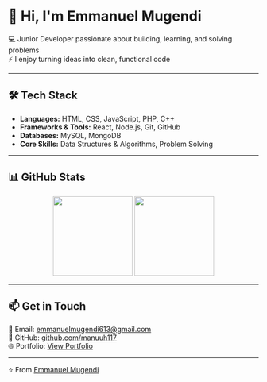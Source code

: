 # 👋 Hi, I'm Emmanuel Mugendi  

💻 Junior Developer passionate about building, learning, and solving problems  
⚡ I enjoy turning ideas into clean, functional code  

---

## 🛠️ Tech Stack  
- **Languages:** HTML, CSS, JavaScript, PHP, C++  
- **Frameworks & Tools:** React, Node.js, Git, GitHub  
- **Databases:** MySQL, MongoDB  
- **Core Skills:** Data Structures & Algorithms, Problem Solving  

---

## 📊 GitHub Stats  
<p align="center">
  <img src="https://github-readme-stats.vercel.app/api?username=manuuh117&show_icons=true&theme=tokyonight" height="160" />
  <img src="https://github-readme-stats.vercel.app/api/top-langs/?username=manuuh117&layout=compact&theme=tokyonight" height="160"/>
</p>

---

## 📫 Get in Touch  
📧 Email: [emmanuelmugendi613@gmail.com](mailto:emmanuelmugendi613@gmail.com)  
🐙 GitHub: [github.com/manuuh117](https://github.com/manuuh117)  
🌐 Portfolio: [View Portfolio](shimmering-kelpie-d6942b.netlify.app)

---
⭐ From [Emmanuel Mugendi](https://github.com/manuuh117)

